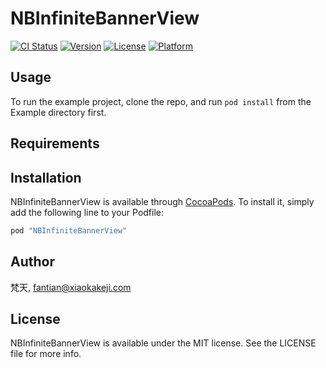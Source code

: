 # NBInfiniteBannerView

[![CI Status](http://img.shields.io/travis/梵天/NBInfiniteBannerView.svg?style=flat)](https://travis-ci.org/梵天/NBInfiniteBannerView)
[![Version](https://img.shields.io/cocoapods/v/NBInfiniteBannerView.svg?style=flat)](http://cocoapods.org/pods/NBInfiniteBannerView)
[![License](https://img.shields.io/cocoapods/l/NBInfiniteBannerView.svg?style=flat)](http://cocoapods.org/pods/NBInfiniteBannerView)
[![Platform](https://img.shields.io/cocoapods/p/NBInfiniteBannerView.svg?style=flat)](http://cocoapods.org/pods/NBInfiniteBannerView)

## Usage

To run the example project, clone the repo, and run `pod install` from the Example directory first.

## Requirements

## Installation

NBInfiniteBannerView is available through [CocoaPods](http://cocoapods.org). To install
it, simply add the following line to your Podfile:

```ruby
pod "NBInfiniteBannerView"
```

## Author

梵天, fantian@xiaokakeji.com

## License

NBInfiniteBannerView is available under the MIT license. See the LICENSE file for more info.
